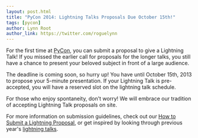 ```yaml
---
layout: post.html
title: "PyCon 2014: Lightning Talks Proposals Due October 15th!"
tags: [pycon]
author: Lynn Root
author_link: https://twitter.com/roguelynn
---
```


For the first time at [PyCon][0], you can submit a proposal to give a Lightning Talk!  If you missed the earlier call for proposals for the longer talks, you still have a chance to present your beloved subject in front of a large audience. 

The deadline is coming soon, so hurry up! You have until October 15th, 2013 to propose your 5-minute presentation. If your Lightning Talk is pre-accepted, you will have a reserved slot on the lightning talk schedule.

For those who enjoy spontaneity, don't worry!  We will embrace our tradition of accepting Lightning Talk proposals on site.

For more information on submission guidelines, check out our [How to Submit a Lightning Proposal][1], or get inspired by looking through previous year's [lightning talks][2].

[0]: http://us.pycon.org/2014
[1]: https://us.pycon.org/2014/speakers/lightning-talks/proposals/
[2]: http://pyvideo.org/search?models=videos.video&q=lightning+talks
